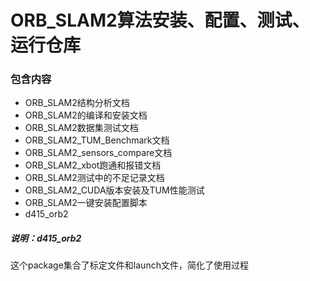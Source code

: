 # ORB_SLAM2算法安装、配置、测试、运行仓库

### 包含内容

- ORB_SLAM2结构分析文档
- ORB_SLAM2的编译和安装文档
- ORB_SLAM2数据集测试文档
- ORB_SLAM2_TUM_Benchmark文档
- ORB_SLAM2_sensors_compare文档
- ORB_SLAM2_xbot跑通和报错文档
- ORB_SLAM2测试中的不足记录文档
- ORB_SLAM2_CUDA版本安装及TUM性能测试
- ORB_SLAM2一键安装配置脚本
- d415_orb2





##### 说明：d415_orb2

这个package集合了标定文件和launch文件，简化了使用过程

